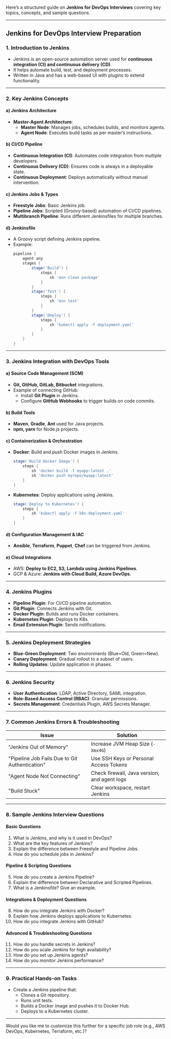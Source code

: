 Here’s a structured guide on **Jenkins for DevOps Interviews** covering key topics, concepts, and sample questions.

---

## **Jenkins for DevOps Interview Preparation**

### **1. Introduction to Jenkins**
- Jenkins is an open-source automation server used for **continuous integration (CI) and continuous delivery (CD)**.
- It helps automate build, test, and deployment processes.
- Written in Java and has a web-based UI with plugins to extend functionality.

---

### **2. Key Jenkins Concepts**
#### **a) Jenkins Architecture**
- **Master-Agent Architecture**:  
  - **Master Node**: Manages jobs, schedules builds, and monitors agents.
  - **Agent Node**: Executes build tasks as per master’s instructions.

#### **b) CI/CD Pipeline**
- **Continuous Integration (CI)**: Automates code integration from multiple developers.
- **Continuous Delivery (CD)**: Ensures code is always in a deployable state.
- **Continuous Deployment**: Deploys automatically without manual intervention.

#### **c) Jenkins Jobs & Types**
- **Freestyle Jobs**: Basic Jenkins job.
- **Pipeline Jobs**: Scripted (Groovy-based) automation of CI/CD pipelines.
- **Multibranch Pipeline**: Runs different Jenkinsfiles for multiple branches.

#### **d) Jenkinsfile**
- A Groovy script defining Jenkins pipeline.
- Example:
  ```groovy
  pipeline {
      agent any
      stages {
          stage('Build') {
              steps {
                  sh 'mvn clean package'
              }
          }
          stage('Test') {
              steps {
                  sh 'mvn test'
              }
          }
          stage('Deploy') {
              steps {
                  sh 'kubectl apply -f deployment.yaml'
              }
          }
      }
  }
  ```

---

### **3. Jenkins Integration with DevOps Tools**
#### **a) Source Code Management (SCM)**
- **Git, GitHub, GitLab, Bitbucket** integrations.
- Example of connecting GitHub:
  - Install **Git Plugin** in Jenkins.
  - Configure **GitHub Webhooks** to trigger builds on code commits.

#### **b) Build Tools**
- **Maven**, **Gradle**, **Ant** used for Java projects.
- **npm, yarn** for Node.js projects.

#### **c) Containerization & Orchestration**
- **Docker**: Build and push Docker images in Jenkins.
  ```groovy
  stage('Build Docker Image') {
      steps {
          sh 'docker build -t myapp:latest .'
          sh 'docker push myrepo/myapp:latest'
      }
  }
  ```
- **Kubernetes**: Deploy applications using Jenkins.
  ```groovy
  stage('Deploy to Kubernetes') {
      steps {
          sh 'kubectl apply -f k8s-deployment.yaml'
      }
  }
  ```

#### **d) Configuration Management & IAC**
- **Ansible**, **Terraform**, **Puppet**, **Chef** can be triggered from Jenkins.

#### **e) Cloud Integrations**
- AWS: **Deploy to EC2, S3, Lambda using Jenkins Pipelines**.
- GCP & Azure: **Jenkins with Cloud Build, Azure DevOps**.

---

### **4. Jenkins Plugins**
- **Pipeline Plugin**: For CI/CD pipeline automation.
- **Git Plugin**: Connects Jenkins with Git.
- **Docker Plugin**: Builds and runs Docker containers.
- **Kubernetes Plugin**: Deploys to K8s.
- **Email Extension Plugin**: Sends notifications.

---

### **5. Jenkins Deployment Strategies**
- **Blue-Green Deployment**: Two environments (Blue=Old, Green=New).
- **Canary Deployment**: Gradual rollout to a subset of users.
- **Rolling Updates**: Update application in phases.

---

### **6. Jenkins Security**
- **User Authentication**: LDAP, Active Directory, SAML integration.
- **Role-Based Access Control (RBAC)**: Granular permissions.
- **Secrets Management**: Credentials Plugin, AWS Secrets Manager.

---

### **7. Common Jenkins Errors & Troubleshooting**
| Issue | Solution |
|-------|----------|
| "Jenkins Out of Memory" | Increase JVM Heap Size (`-Xmx4G`) |
| "Pipeline Job Fails Due to Git Authentication" | Use SSH Keys or Personal Access Tokens |
| "Agent Node Not Connecting" | Check firewall, Java version, and agent logs |
| "Build Stuck" | Clear workspace, restart Jenkins |

---

### **8. Sample Jenkins Interview Questions**
#### **Basic Questions**
1. What is Jenkins, and why is it used in DevOps?
2. What are the key features of Jenkins?
3. Explain the difference between Freestyle and Pipeline Jobs.
4. How do you schedule jobs in Jenkins?

#### **Pipeline & Scripting Questions**
5. How do you create a Jenkins Pipeline?
6. Explain the difference between Declarative and Scripted Pipelines.
7. What is a Jenkinsfile? Give an example.

#### **Integrations & Deployment Questions**
8. How do you integrate Jenkins with Docker?
9. Explain how Jenkins deploys applications to Kubernetes.
10. How do you integrate Jenkins with GitHub?

#### **Advanced & Troubleshooting Questions**
11. How do you handle secrets in Jenkins?
12. How do you scale Jenkins for high availability?
13. How do you set up Jenkins agents?
14. How do you monitor Jenkins performance?

---

### **9. Practical Hands-on Tasks**
- Create a Jenkins pipeline that:
  - Clones a Git repository.
  - Runs unit tests.
  - Builds a Docker image and pushes it to Docker Hub.
  - Deploys to a Kubernetes cluster.

---

Would you like me to customize this further for a specific job role (e.g., AWS DevOps, Kubernetes, Terraform, etc.)?